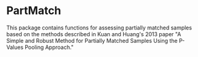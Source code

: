 # PartMatch
This package contains functions for assessing partially matched samples based on the methods described in Kuan and Huang's 2013 paper "A Simple and Robust Method for Partially Matched Samples Using the P-Values Pooling Approach."
